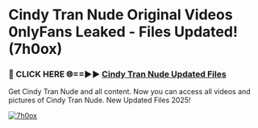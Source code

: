 # Cindy Tran Nude Original Videos 0nlyFans Leaked - Files Updated! (7h0ox)

<h3>🔴 CLICK HERE 🌐==►► <a href="https://tinyurl.com/5h6xmrr3" rel="nofollow">Cindy Tran Nude Updated Files</a></h3>

Get Cindy Tran Nude and all content. Now you can access all videos and pictures of Cindy Tran Nude. New Updated Files 2025!

[![7h0ox](https://i.imgur.com/KVD873Z.gif)](https://tinyurl.com/5h6xmrr3)
